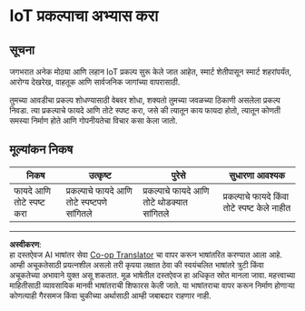 <!--
CO_OP_TRANSLATOR_METADATA:
{
  "original_hash": "7ef1cec2d27b086032d46ab1958f3e99",
  "translation_date": "2025-08-27T13:00:07+00:00",
  "source_file": "1-getting-started/lessons/1-introduction-to-iot/assignment.md",
  "language_code": "mr"
}
-->
# IoT प्रकल्पाचा अभ्यास करा

## सूचना

जगभरात अनेक मोठ्या आणि लहान IoT प्रकल्प सुरू केले जात आहेत, स्मार्ट शेतीपासून स्मार्ट शहरांपर्यंत, आरोग्य देखरेख, वाहतूक आणि सार्वजनिक जागांच्या वापरासाठी.

तुमच्या आवडीचा प्रकल्प शोधण्यासाठी वेबवर शोधा, शक्यतो तुमच्या जवळच्या ठिकाणी असलेला प्रकल्प निवडा. त्या प्रकल्पाचे फायदे आणि तोटे स्पष्ट करा, जसे की त्यातून काय फायदा होतो, त्यातून कोणती समस्या निर्माण होते आणि गोपनीयतेचा विचार कसा केला जातो.

## मूल्यांकन निकष

| निकष | उत्कृष्ट | पुरेसे | सुधारणा आवश्यक |
| ----- | -------- | ------- | --------------- |
| फायदे आणि तोटे स्पष्ट करा | प्रकल्पाचे फायदे आणि तोटे स्पष्टपणे सांगितले | प्रकल्पाचे फायदे आणि तोटे थोडक्यात सांगितले | प्रकल्पाचे फायदे किंवा तोटे स्पष्ट केले नाहीत |

---

**अस्वीकरण**:  
हा दस्तऐवज AI भाषांतर सेवा [Co-op Translator](https://github.com/Azure/co-op-translator) चा वापर करून भाषांतरित करण्यात आला आहे. आम्ही अचूकतेसाठी प्रयत्नशील असलो तरी कृपया लक्षात ठेवा की स्वयंचलित भाषांतरे त्रुटी किंवा अचूकतेच्या अभावाने युक्त असू शकतात. मूळ भाषेतील दस्तऐवज हा अधिकृत स्रोत मानला जावा. महत्त्वाच्या माहितीसाठी व्यावसायिक मानवी भाषांतराची शिफारस केली जाते. या भाषांतराचा वापर करून निर्माण होणाऱ्या कोणत्याही गैरसमज किंवा चुकीच्या अर्थासाठी आम्ही जबाबदार राहणार नाही.